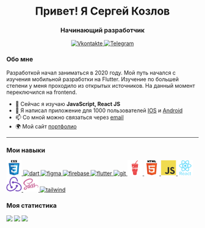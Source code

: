 <div id="header" align="center">
    <h1>Привет! Я Сергей Козлов </h1>
    <h3>Начинающий разработчик</h3>
</div>

<div id="socials" align="center">
    <a href="https://vk.com/vmf.serge.kozlov" target='_blank'>
    <img src="https://img.shields.io/badge/Vkontakte-blue?style=for-the-badge&logo=vkontakte&logoColor=white" alt="Vkontakte"/>
  </a>
  <!-- <a href="twitter-url">
    <img src="https://img.shields.io/badge/Twitter-blue?style=for-the-badge&logo=twitter&logoColor=white" alt="Twitter"/>
  </a> -->
  <a href="https://t.me/vmfsergeikozlov" target='_blank'>
    <img src="https://img.shields.io/badge/Telegram-blue?style=for-the-badge&logo=telegram&logoColor=white" alt="Telegram"/>
  </a>
</div>

### Обо мне

Разработкой начал заниматься в 2020 году. Мой путь начался с изучения мобильной разработки на Flutter.
Изучение по большей степени у меня проходило из открытых источников. На данный момент переключился на frontend.

- 🌱 Сейчас я изучаю **JavaScript, React JS**
- 🤘 Я написал приложение для 1000 пользователей [IOS](https://apps.apple.com/ru/app/misbox/id1569062876) и [Android](https://play.google.com/store/apps/details?id=ru.tiomed.misbox&pli=1)
- 📫 Со мной можно связаться через [email](mailto:vmf.serge.kozlov@gmail.com)
- 🌍 Мой сайт [портфолио](https://sergey-kozlov-developer.github.io/react-portfolio)

---

### Мои навыки

<p align="left"> <a href="https://www.w3schools.com/css/" target="_blank" rel="noreferrer"> <img src="https://raw.githubusercontent.com/devicons/devicon/master/icons/css3/css3-original-wordmark.svg" alt="css3" width="40" height="40"/> </a> <a href="https://dart.dev" target="_blank" rel="noreferrer"> <img src="https://www.vectorlogo.zone/logos/dartlang/dartlang-icon.svg" alt="dart" width="40" height="40"/> </a> <a href="https://www.figma.com/" target="_blank" rel="noreferrer"> <img src="https://www.vectorlogo.zone/logos/figma/figma-icon.svg" alt="figma" width="40" height="40"/> </a> <a href="https://firebase.google.com/" target="_blank" rel="noreferrer"> <img src="https://www.vectorlogo.zone/logos/firebase/firebase-icon.svg" alt="firebase" width="40" height="40"/> </a> <a href="https://flutter.dev" target="_blank" rel="noreferrer"> <img src="https://www.vectorlogo.zone/logos/flutterio/flutterio-icon.svg" alt="flutter" width="40" height="40"/> </a> <a href="https://git-scm.com/" target="_blank" rel="noreferrer"> <img src="https://www.vectorlogo.zone/logos/git-scm/git-scm-icon.svg" alt="git" width="40" height="40"/> </a> <a href="https://gulpjs.com" target="_blank" rel="noreferrer"> <img src="https://raw.githubusercontent.com/devicons/devicon/master/icons/gulp/gulp-plain.svg" alt="gulp" width="40" height="40"/> </a> <a href="https://www.w3.org/html/" target="_blank" rel="noreferrer"> <img src="https://raw.githubusercontent.com/devicons/devicon/master/icons/html5/html5-original-wordmark.svg" alt="html5" width="40" height="40"/> </a> <a href="https://developer.mozilla.org/en-US/docs/Web/JavaScript" target="_blank" rel="noreferrer"> <img src="https://raw.githubusercontent.com/devicons/devicon/master/icons/javascript/javascript-original.svg" alt="javascript" width="40" height="40"/> </a> <a href="https://reactjs.org/" target="_blank" rel="noreferrer"> <img src="https://raw.githubusercontent.com/devicons/devicon/master/icons/react/react-original-wordmark.svg" alt="react" width="40" height="40"/> </a> <a href="https://redux.js.org" target="_blank" rel="noreferrer"> <img src="https://raw.githubusercontent.com/devicons/devicon/master/icons/redux/redux-original.svg" alt="redux" width="40" height="40"/> </a> <a href="https://sass-lang.com" target="_blank" rel="noreferrer"> <img src="https://raw.githubusercontent.com/devicons/devicon/master/icons/sass/sass-original.svg" alt="sass" width="40" height="40"/> </a> <a href="https://tailwindcss.com/" target="_blank" rel="noreferrer"> <img src="https://www.vectorlogo.zone/logos/tailwindcss/tailwindcss-icon.svg" alt="tailwind" width="40" height="40"/> </a> </p>

<!-- <img src="https://cdn.jsdelivr.net/gh/devicons/devicon/icons/javascript/javascript-original.svg" title="js" width="40" height="40"/>&nbsp;
<img src="https://cdn.jsdelivr.net/gh/devicons/devicon/icons/gulp/gulp-plain.svg" title="gulp" width="40" height="40"/>&nbsp;
<img src="https://cdn.jsdelivr.net/gh/devicons/devicon/icons/html5/html5-original.svg" title="html" width="40" height="40"/>&nbsp;
<img src="https://cdn.jsdelivr.net/gh/devicons/devicon/icons/css3/css3-original.svg" title="css" width="40" height="40"/>&nbsp;
<img src="https://cdn.jsdelivr.net/gh/devicons/devicon/icons/sass/sass-original.svg" title="sass" width="40" height="40"/>&nbsp;
<img src="https://cdn.jsdelivr.net/gh/devicons/devicon/icons/tailwindcss/tailwindcss-plain.svg" title="tailwindcss" width="40" height="40"/>&nbsp;
<img src="https://cdn.jsdelivr.net/gh/devicons/devicon/icons/react/react-original.svg" title="react" width="40" height="40"/>&nbsp;
<img src="https://cdn.jsdelivr.net/gh/devicons/devicon/icons/git/git-plain.svg" title="git" width="40" height="40"/>&nbsp;
<img src="https://cdn.jsdelivr.net/gh/devicons/devicon/icons/flutter/flutter-original.svg" title='flutter' width="40" height="40"/>&nbsp;
<img src="https://cdn.jsdelivr.net/gh/devicons/devicon/icons/dart/dart-original-wordmark.svg" title='dart' width="40" height="40"/>&nbsp;
<img src="https://cdn.jsdelivr.net/gh/devicons/devicon/icons/redux/redux-original.svg" title='redux' width="40" height="40"/>&nbsp;
<img src="https://cdn.jsdelivr.net/gh/devicons/devicon/icons/firebase/firebase-plain-wordmark.svg" title='firebase' width="40" height="40"/>&nbsp; -->

<!-- <img src="https://cdn.jsdelivr.net/gh/devicons/devicon/icons/bootstrap/bootstrap-plain.svg" title="bootstrap" width="40" height="40"/>&nbsp;
<img src="https://cdn.jsdelivr.net/gh/devicons/devicon/icons/npm/npm-original-wordmark.svg" title="npm" width="40" height="40"/>&nbsp; -->

### Моя статистика

<!-- <div id="stat" align="center"> -->

![](http://github-profile-summary-cards.vercel.app/api/cards/profile-details?username=Sergey-Kozlov-developer&theme=flag_india)
![](http://github-profile-summary-cards.vercel.app/api/cards/stats?username=Sergey-Kozlov-developer&theme=flag_india)
![](http://github-profile-summary-cards.vercel.app/api/cards/productive-time?username=Sergey-Kozlov-developer&theme=flag_india&utcOffset=8)

<!-- <img src="https://github-profile-summary-cards.vercel.app/api/cards/profile-details?username=Sergey-Kozlov-developer&theme=default" alt=""/>
    <img src="http://github-profile-summary-cards.vercel.app/api/cards/productive-time?username=Sergey-Kozlov-developer&theme=default&utcOffset=8" alt=""/>
     <img src="https://github-profile-summary-cards.vercel.app/api/cards/stats?username=Sergey-Kozlov-developer&theme=default" alt=""/> -->

## <!-- </div> -->
